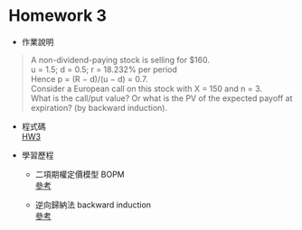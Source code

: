 # Homework 3

* 作業說明

> A non-dividend-paying stock is selling for $160.    
  u = 1.5; d = 0.5; r = 18.232% per period    
  Hence p = (R − d)/(u − d) = 0.7.     
  Consider a European call on this stock with X = 150 and n = 3.    
  What is the call/put value? Or what is the PV of the expected payoff at expiration? (by backward induction).   

* 程式碼  
[HW3](https://github.com/yanruchen36/Financial_Engineering/blob/master/HW3/HW3.py)

* 學習歷程  
  * 二項期權定價模型 BOPM  
    [參考](https://wiki.mbalib.com/zh-tw/%E4%BA%8C%E9%A1%B9%E6%9C%9F%E6%9D%83%E5%AE%9A%E4%BB%B7%E6%A8%A1%E5%9E%8B)  
    
  * 逆向歸納法 backward induction   
    [參考](https://wiki.mbalib.com/zh-tw/%E9%80%86%E5%90%91%E5%BD%92%E7%BA%B3%E6%B3%95)
  
